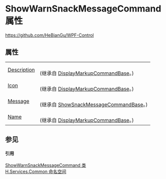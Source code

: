 # ShowWarnSnackMessageCommand 属性
https://github.com/HeBianGu/WPF-Control



## 属性
<table>
<tr>
<td><a href="dba28c0d-f04b-92b4-acc2-a2c77bda8098">Description</a></td>
<td><br />(继承自 <a href="b991418e-2265-a92a-e09c-ba4638d469b0">DisplayMarkupCommandBase</a>。)</td></tr>
<tr>
<td><a href="b0d60137-1f11-6bbf-9381-1ae7be7ecd6c">Icon</a></td>
<td><br />(继承自 <a href="b991418e-2265-a92a-e09c-ba4638d469b0">DisplayMarkupCommandBase</a>。)</td></tr>
<tr>
<td><a href="9210bd40-34a5-5926-2a42-3213d3f93646">Message</a></td>
<td><br />(继承自 <a href="f10abf86-e235-36d4-0a34-94b605413ac3">ShowSnackMessageCommandBase</a>。)</td></tr>
<tr>
<td><a href="96e82c0e-cf3c-ba80-24c3-2fc2acfb8ffc">Name</a></td>
<td><br />(继承自 <a href="b991418e-2265-a92a-e09c-ba4638d469b0">DisplayMarkupCommandBase</a>。)</td></tr>
</table>

## 参见


#### 引用
<a href="21bcda4b-a6b5-743e-eabe-89d938155a78">ShowWarnSnackMessageCommand 类</a>  
<a href="b9cdd84f-6623-a51a-f53b-465103ced202">H.Services.Common 命名空间</a>  
